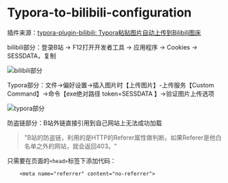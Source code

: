 # Typora-to-bilibili-configuration

插件来源：[typora-plugin-bilibili: Typora粘贴图片自动上传到Bilibili图床](https://github.com/xlzy520/typora-plugin-bilibili)

bilibili部分：登录B站 -> F12打开开发者工具 -> 应用程序 -> Cookies -> SESSDATA，复制

![bilibili部分](bilibili部分.png)

Typora部分：文件->偏好设置->插入图片时【上传图片】-上传服务【Custom Command】->命令【exe绝对路径 token=SESSDATA 】->验证图片上传选项

![typora部分](typora部分.png)

防盗链部分：B站外链直接引用到自己网站上无法成功加载

> "B站的防盗链，利用的是HTTP的Referer属性做判断。如果Referer是他白名单之外的网站，就会返回403。"

只需要在页面的`<head>`标签下添加代码：

		<meta name="referrer" content="no-referrer">
